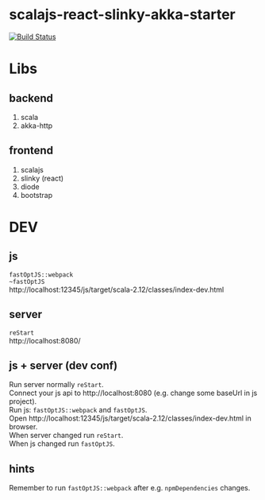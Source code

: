 # scalajs-react-slinky-akka-starter
[![Build Status](https://travis-ci.org/oen9/scalajs-react-slinky-akka-starter.svg?branch=master)](https://travis-ci.org/oen9/scalajs-react-slinky-akka-starter)

# Libs

## backend
1. scala
1. akka-http

## frontend
1. scalajs
1. slinky (react)
1. diode
1. bootstrap

# DEV

## js
`fastOptJS::webpack`\
`~fastOptJS`\
http://localhost:12345/js/target/scala-2.12/classes/index-dev.html

## server
`reStart`\
http://localhost:8080/

## js + server (dev conf)
Run server normally `reStart`.\
Connect your js api to http://localhost:8080 (e.g. change some baseUrl in js project).\
Run js: `fastOptJS::webpack` and `fastOptJS`.\
Open http://localhost:12345/js/target/scala-2.12/classes/index-dev.html in browser.\
When server changed run `reStart`.\
When js changed run `fastOptJS`.

## hints
Remember to run `fastOptJS::webpack` after e.g. `npmDependencies` changes.
